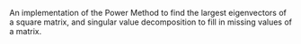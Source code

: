 An implementation of the Power Method to find the largest eigenvectors of a square matrix, and singular value decomposition to fill in missing values of a matrix.
